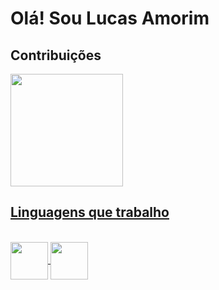 # Olá! Sou Lucas Amorim

## Contribuições
<div>
  <a href = "https://github.com/lucasamorimuser">
  <img height="180em" src="https://github-readme-stats.vercel.app/api?username=lucasamorimuser&show_icons=true&theme=merko&include_all_comits=true&count_private=true">
</div>

## Linguagens que trabalho
<div style = "display: inline_block"><br>
  <img align = "center" height = "60" width = "60" src="https://cdn.jsdelivr.net/gh/devicons/devicon@latest/icons/postgresql/postgresql-original-wordmark.svg" />
  <img align = "center" height = "60" width = "60" src="https://cdn.jsdelivr.net/gh/devicons/devicon@latest/icons/python/python-original-wordmark.svg" />
</div>        

##


